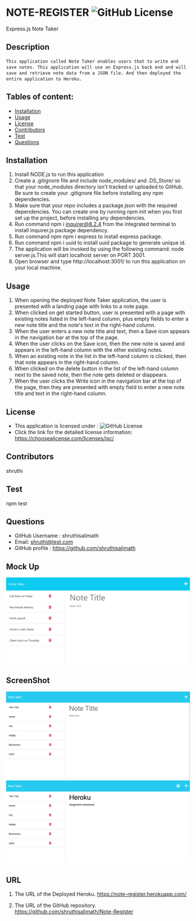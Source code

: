 # NOTE-REGISTER ![GitHub License](https://shields.io/badge/license-ISC-brightgreen)
Express.js Note Taker

## Description
    This application called Note Taker enables users that to write and save notes. This application will use an Express.js back end and will save and retrieve note data from a JSON file. And then deployed the entire application to Heroku.

## Tables of content:
  * [Installation](#installation)
  * [Usage](#usage)
  * [License](#license)
  * [Contributors](#contributors)
  * [Test](#test)
  * [Questions](#questions)

## Installation

1. Install NODE.js to run this application
2. Create a .gitignore file and include node_modules/ and .DS_Store/ so that your node_modules directory isn't tracked or uploaded to GitHub. Be sure to create your .gitignore file before installing any npm dependencies.
3. Make sure that your repo includes a package.json with the required dependencies. You can create one by running npm init when you first set up the project, before installing any dependencies.
4. Run command npm i inquirer@8.2.4 from the integrated terminal to install inquirer.js package dependency.
5. Run command npm npm i express to install express package.
6. Run command npm i uuid to install uuid package to generate unique id.
7. The application will be invoked by using the following command: node server.js.This will start localhost server on PORT 3001.
8. Open browser and type http://localhost:3001/ to run this application on your local machine.

## Usage 
1. When opening the deployed Note Taker application, the user is presented with a landing page with links to a note page.
2. When clicked on  get started button, user is presented with a page with existing notes listed in the left-hand column, plus empty fields to enter a new note title and the note's text in the right-hand column.
3. When the user enters a new note title and text, then a Save icon appears in the navigation bar at the top of the page.
4. When the user clicks on the Save icon, then the new note is saved and appears in the left-hand column with the other existing notes.
5. When an existing note in the list in the left-hand column is clicked, then that note appears in the right-hand column.
6. When clicked on the delete button in the list of the left-hand column next to the saved note, then the note gets deleted or diappears.
7. When the user clicks the Write icon in the navigation bar at the top of the page, then they are presented with empty field to enter a new note title and text in the right-hand column.

## License  
* This application is licensed under : ![GitHub License](https://shields.io/badge/license-ISC-brightgreen)
* Click the link for the detailed license information: https://choosealicense.com/licenses/isc/

## Contributors
shruthi

## Test
npm test


## Questions
  * GitHub Username : shruthisalimath
  * Email: shruthi@test.com
  * GitHub profile : https://github.com/shruthisalimath 


## Mock Up
![Note Taker](./Assets/Images/11-express-homework-demo-01.png)

## ScreenShot
![Note Taker](./Assets/Images/Screenshot-noteTaker.png)
![Note-Taker-Heroku](Assets/Images/screenshot-2-heroku.png)
## URL
1. The URL of the Deployed Heroku.
https://note-register.herokuapp.com/

2. The URL of the GitHub repository.
https://github.com/shruthisalimath/Note-Register

